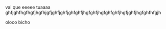 
vai que eeeee tuaaaa
ghfjghfhgfhgfjhgfhjgfjghfjghfjghfghfjhgfghfjhgfghfghfjhgfjghfjhgfghfhfgjh




oloco bicho
